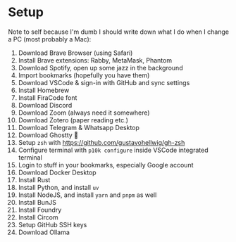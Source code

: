# Setup

Note to self because I'm dumb I should write down what I do when I change a PC (most probably a Mac):

1. Download Brave Browser (using Safari)
1. Install Brave extensions: Rabby, MetaMask, Phantom
1. Download Spotify, open up some jazz in the background
1. Import bookmarks (hopefully you have them)
1. Download VSCode & sign-in with GitHub and sync settings
1. Install Homebrew
1. Install FiraCode font
1. Download Discord
1. Download Zoom (always need it somewhere)
1. Download Zotero (paper reading etc.)
1. Download Telegram & Whatsapp Desktop
1. Download Ghostty 👻
1. Setup `zsh` with <https://github.com/gustavohellwig/gh-zsh>
1. Configure terminal with `p10k configure` inside VSCode integrated terminal
1. Login to stuff in your bookmarks, especially Google account
1. Download Docker Desktop
1. Install Rust
1. Install Python, and install `uv`
1. Install NodeJS, and install `yarn` and `pnpm` as well
1. Install BunJS
1. Install Foundry
1. Install Circom
1. Setup GitHub SSH keys
1. Download Ollama
